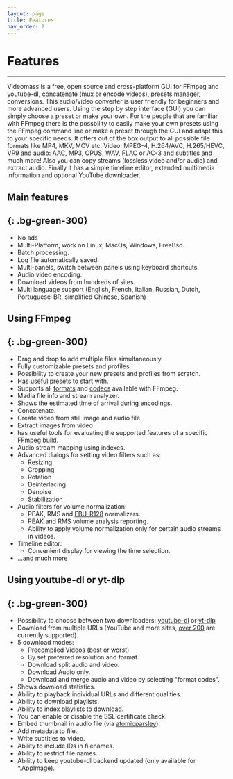 ```yaml
---
layout: page
title: Features
nav_order: 2
---
```

# Features
---

Videomass is a free, open source and cross-platform GUI for FFmpeg and youtube-dl,
concatenate (mux or encode videos), presets manager, conversions.
This audio/video converter is user friendly for beginners and more advanced users. 
Using the step by step interface (GUI) you can simply choose a preset or make your 
own. For the people that are familiar with FFmpeg there is the possbility to easily 
make your own presets using the FFmpeg command line or make a preset through the GUI
and adapt this to your specific needs. It offers out of the box output to all
possible file formats like MP4, MKV, MOV etc. Video: MPEG-4, H.264/AVC, H.265/HEVC,
VP9 and audio: AAC, MP3, OPUS, WAV, FLAC or AC-3 and subtitles and much more! Also
you can copy streams (lossless video and/or audio) and extract audio. Finally it
has a simple timeline editor, extended multimedia information and optional YouTube
downloader.

## Main features
{: .bg-green-300}
---
- No ads
- Multi-Platform, work on Linux, MacOs, Windows, FreeBsd.
- Batch processing.
- Log file automatically saved.
- Multi-panels, switch between panels using keyboard shortcuts.
- Audio video encoding.
- Download videos from hundreds of sites.
- Multi language support (English, French, Italian, Russian, Dutch, Portuguese-BR, simplified Chinese, Spanish)

## Using FFmpeg
{: .bg-green-300}
---
- Drag and drop to add multiple files simultaneously.
- Fully customizable presets and profiles.
- Possibility to create your new presets and profiles from scratch.
- Has useful presets to start with.
- Supports all [formats](https://ffmpeg.org/ffmpeg-formats.html) and [codecs](https://ffmpeg.org/ffmpeg-codecs.html) available with FFmpeg.
- Madia file info and stream analyzer.
- Shows the estimated time of arrival during encodings.
- Concatenate.
- Create video from still image and audio file.
- Extract images from video
- has useful tools for evaluating the supported features of a specific FFmpeg build.
- Audio stream mapping using indexes.
- Advanced dialogs for setting video filters such as:
    - Resizing 
    - Cropping
    - Rotation
    - Deinterlacing
    - Denoise
    - Stabilization
- Audio filters for volume normalization:
    - PEAK, RMS and [EBU-R128](http://ffmpeg.org/ffmpeg-filters.html#loudnorm) normalizers.
    - PEAK and RMS volume analysis reporting.
    - Ability to apply volume normalization only for certain audio streams in videos.
- Timeline editor:
    - Convenient display for viewing the time selection.
- ...and much more

## Using youtube-dl or yt-dlp
{: .bg-green-300}
---
- Possibility to choose between two downloaders:
[youtube-dl](https://github.com/ytdl-org/youtube-dl) or
[yt-dlp](https://github.com/yt-dlp/yt-dlp)
- Download from multiple URLs (YouTube and more sites,
[over 200](http://ytdl-org.github.io/youtube-dl/supportedsites.html) are currently supported).
- 5 download modes:
    - Precompiled Videos (best or worst)
    - By set preferred resolution and format.
    - Download split audio and video.
    - Download Audio only.
    - Download and merge audio and video by selecting "format codes".
- Shows download statistics.
- Ability to playback individual URLs and different qualities.
- Ability to download playlists.
- Ability to index playlists to download.
- You can enable or disable the SSL certificate check.
- Embed thumbnail in audio file (via [atomicparsley](http://atomicparsley.sourceforge.net/)).
- Add metadata to file.
- Write subtitles to video.
- Ability to include IDs in filenames.
- Ability to restrict file names.
- Ability to keep youtube-dl backend updated (only available for *.AppImage).

